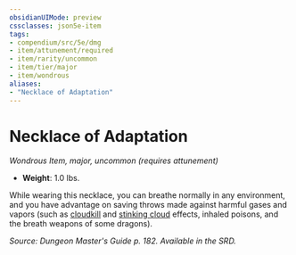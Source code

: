 ```yaml
---
obsidianUIMode: preview
cssclasses: json5e-item
tags:
- compendium/src/5e/dmg
- item/attunement/required
- item/rarity/uncommon
- item/tier/major
- item/wondrous
aliases: 
- "Necklace of Adaptation"
---
```

# Necklace of Adaptation
*Wondrous Item, major, uncommon (requires attunement)*  

- **Weight**: 1.0 lbs.

While wearing this necklace, you can breathe normally in any environment, and you have advantage on saving throws made against harmful gases and vapors (such as [cloudkill](compendium/spells/cloudkill.md) and [stinking cloud](compendium/spells/stinking-cloud.md) effects, inhaled poisons, and the breath weapons of some dragons).

*Source: Dungeon Master's Guide p. 182. Available in the SRD.*